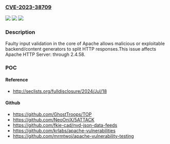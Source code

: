 ### [CVE-2023-38709](https://cve.mitre.org/cgi-bin/cvename.cgi?name=CVE-2023-38709)
![](https://img.shields.io/static/v1?label=Product&message=Apache%20HTTP%20Server&color=blue)
![](https://img.shields.io/static/v1?label=Version&message=0%3C%3D%202.4.58%20&color=brighgreen)
![](https://img.shields.io/static/v1?label=Vulnerability&message=HTTP%20response%20splitting&color=brighgreen)

### Description

Faulty input validation in the core of Apache allows malicious or exploitable backend/content generators to split HTTP responses.This issue affects Apache HTTP Server: through 2.4.58.

### POC

#### Reference
- http://seclists.org/fulldisclosure/2024/Jul/18

#### Github
- https://github.com/GhostTroops/TOP
- https://github.com/NeoOniX/5ATTACK
- https://github.com/fkie-cad/nvd-json-data-feeds
- https://github.com/krlabs/apache-vulnerabilities
- https://github.com/mrmtwoj/apache-vulnerability-testing

